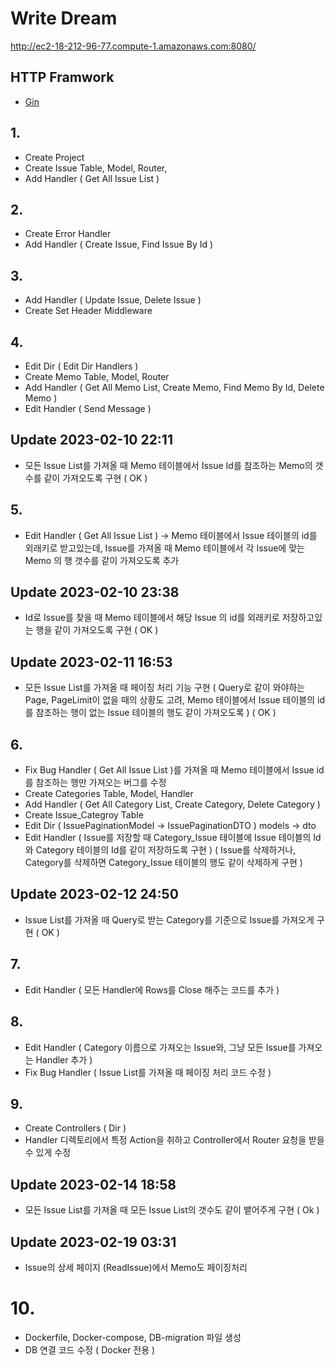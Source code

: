 # Write Dream

http://ec2-18-212-96-77.compute-1.amazonaws.com:8080/

## HTTP Framwork

- <a href="https://gin-gonic.com/docs/">Gin</a>

## 1.

- Create Project
- Create Issue Table, Model, Router,
- Add Handler ( Get All Issue List )

## 2.

- Create Error Handler
- Add Handler ( Create Issue, Find Issue By Id )

## 3.

- Add Handler ( Update Issue, Delete Issue )
- Create Set Header Middleware

## 4.

- Edit Dir ( Edit Dir Handlers )
- Create Memo Table, Model, Router
- Add Handler ( Get All Memo List, Create Memo, Find Memo By Id, Delete Memo )
- Edit Handler ( Send Message )

## Update 2023-02-10 22:11

- 모든 Issue List를 가져올 때 Memo 테이블에서 Issue Id를 참조하는 Memo의 갯수를 같이 가져오도록 구현 ( OK )

## 5.

- Edit Handler ( Get All Issue List ) -> Memo 테이블에서 Issue 테이블의 id를 외래키로 받고있는데, Issue를 가져올 때 Memo 테이블에서 각 Issue에 맞는 Memo 의 행 갯수를 같이 가져오도록 추가

## Update 2023-02-10 23:38

- Id로 Issue를 찾을 때 Memo 테이블에서 해당 Issue 의 id를 외래키로 저장하고있는 행을 같이 가져오도록 구현 ( OK )

## Update 2023-02-11 16:53

- 모든 Issue List를 가져올 때 페이징 처리 기능 구현 ( Query로 같이 와야하는 Page, PageLimit이 없을 때의 상황도 고려, Memo 테이블에서 Issue 테이블의 id를 참조하는 행이 없는 Issue 테이블의 행도 같이 가져오도록 ) ( OK )

## 6.

- Fix Bug Handler ( Get All Issue List )를 가져올 때 Memo 테이블에서 Issue id를 참조하는 행만 가져오는 버그를 수정
- Create Categories Table, Model, Handler
- Add Handler ( Get All Category List, Create Category, Delete Category )
- Create Issue_Categroy Table
- Edit Dir ( IssuePaginationModel -> IssuePaginationDTO ) models -> dto
- Edit Handler ( Issue를 저장할 때 Category_Issue 테이블에 Issue 테이블의 Id와 Category 테이블의 Id를 같이 저장하도록 구현 ) ( Issue를 삭제하거나, Category를 삭제하면 Category_Issue 테이블의 행도 같이 삭제하게 구현 )

## Update 2023-02-12 24:50

- Issue List를 가져올 때 Query로 받는 Category를 기준으로 Issue를 가져오게 구현 ( OK )

## 7.

- Edit Handler ( 모든 Handler에 Rows를 Close 해주는 코드를 추가 )

## 8.

- Edit Handler ( Category 이름으로 가져오는 Issue와, 그냥 모든 Issue를 가져오는 Handler 추가 )
- Fix Bug Handler ( Issue List를 가져올 때 페이징 처리 코드 수정 )

## 9.

- Create Controllers ( Dir )
- Handler 디렉토리에서 특정 Action을 취하고 Controller에서 Router 요청을 받을 수 있게 수정

## Update 2023-02-14 18:58

- 모든 Issue List를 가져올 때 모든 Issue List의 갯수도 같이 뱉어주게 구현 ( Ok )

## Update 2023-02-19 03:31

- Issue의 상세 페이지 (ReadIssue)에서 Memo도 페이징처리

# 10.

- Dockerfile, Docker-compose, DB-migration 파일 생성
- DB 연결 코드 수정 ( Docker 전용 )
